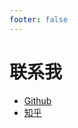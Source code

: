 ```yaml
---
footer: false
---
```


# 联系我

- [Github](https://github.com/webB1an)
- [知乎](https://www.zhihu.com/people/wuli-north)